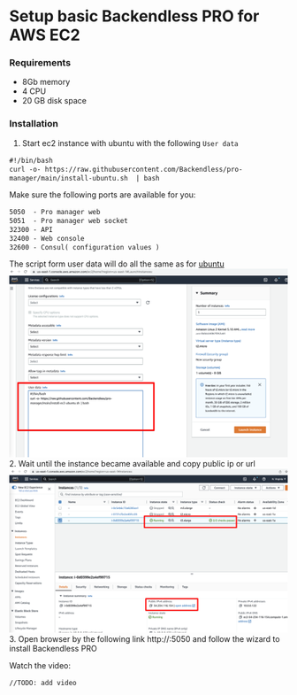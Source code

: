 # Setup basic Backendless PRO for AWS EC2
### Requirements
- 8Gb memory
- 4 CPU
- 20 GB disk space

### Installation
1. Start ec2 instance with ubuntu with the following `User data`
```
#!/bin/bash
curl -o- https://raw.githubusercontent.com/Backendless/pro-manager/main/install-ubuntu.sh  | bash
```
Make sure the following ports are available for you:
```
5050  - Pro manager web
5051  - Pro manager web socket
32300 - API
32400 - Web console
32600 - Consul( configuration values )
```
The script form user data will do all the same as for [ubuntu](https://github.com/Backendless/pro-manager#ubuntu)
![](img/EC2-laucnh-instamce.png)
2. Wait until the instance became available and copy public ip or url
![](img/EC2-ready.png)
3. Open browser by the following link http://<your-public-ip>:5050 and follow the wizard to install Backendless PRO

Watch the video:
```
//TODO: add video
```